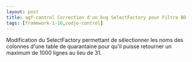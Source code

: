 ```yaml
---
layout: post
title: agf-control Correction d'un bug SelectFactory pour Filtre BD
tags: [framework-1-16,codjo-control]
---
```

Modification du SelectFactory permettant de sélectionner les noms des colonnes d'une table de quarantaine pour qu'il puisse retourner un maximum de 1000 lignes au lieu de 31.